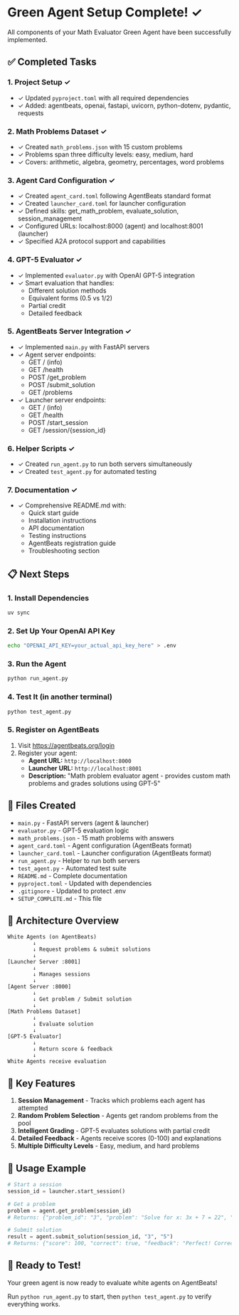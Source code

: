 # Green Agent Setup Complete! ✓

All components of your Math Evaluator Green Agent have been successfully implemented.

## ✅ Completed Tasks

### 1. Project Setup ✓

- ✓ Updated `pyproject.toml` with all required dependencies
- ✓ Added: agentbeats, openai, fastapi, uvicorn, python-dotenv, pydantic, requests

### 2. Math Problems Dataset ✓

- ✓ Created `math_problems.json` with 15 custom problems
- ✓ Problems span three difficulty levels: easy, medium, hard
- ✓ Covers: arithmetic, algebra, geometry, percentages, word problems

### 3. Agent Card Configuration ✓

- ✓ Created `agent_card.toml` following AgentBeats standard format
- ✓ Created `launcher_card.toml` for launcher configuration
- ✓ Defined skills: get_math_problem, evaluate_solution, session_management
- ✓ Configured URLs: localhost:8000 (agent) and localhost:8001 (launcher)
- ✓ Specified A2A protocol support and capabilities

### 4. GPT-5 Evaluator ✓

- ✓ Implemented `evaluator.py` with OpenAI GPT-5 integration
- ✓ Smart evaluation that handles:
  - Different solution methods
  - Equivalent forms (0.5 vs 1/2)
  - Partial credit
  - Detailed feedback

### 5. AgentBeats Server Integration ✓

- ✓ Implemented `main.py` with FastAPI servers
- ✓ Agent server endpoints:
  - GET / (info)
  - GET /health
  - POST /get_problem
  - POST /submit_solution
  - GET /problems
- ✓ Launcher server endpoints:
  - GET / (info)
  - GET /health
  - POST /start_session
  - GET /session/{session_id}

### 6. Helper Scripts ✓

- ✓ Created `run_agent.py` to run both servers simultaneously
- ✓ Created `test_agent.py` for automated testing

### 7. Documentation ✓

- ✓ Comprehensive README.md with:
  - Quick start guide
  - Installation instructions
  - API documentation
  - Testing instructions
  - AgentBeats registration guide
  - Troubleshooting section

## 📋 Next Steps

### 1. Install Dependencies

```bash
uv sync
```

### 2. Set Up Your OpenAI API Key

```bash
echo "OPENAI_API_KEY=your_actual_api_key_here" > .env
```

### 3. Run the Agent

```bash
python run_agent.py
```

### 4. Test It (in another terminal)

```bash
python test_agent.py
```

### 5. Register on AgentBeats

1. Visit https://agentbeats.org/login
2. Register your agent:
   - **Agent URL:** `http://localhost:8000`
   - **Launcher URL:** `http://localhost:8001`
   - **Description:** "Math problem evaluator agent - provides custom math problems and grades solutions using GPT-5"

## 📁 Files Created

- `main.py` - FastAPI servers (agent & launcher)
- `evaluator.py` - GPT-5 evaluation logic
- `math_problems.json` - 15 math problems with answers
- `agent_card.toml` - Agent configuration (AgentBeats format)
- `launcher_card.toml` - Launcher configuration (AgentBeats format)
- `run_agent.py` - Helper to run both servers
- `test_agent.py` - Automated test suite
- `README.md` - Complete documentation
- `pyproject.toml` - Updated with dependencies
- `.gitignore` - Updated to protect .env
- `SETUP_COMPLETE.md` - This file

## 🎯 Architecture Overview

```
White Agents (on AgentBeats)
        ↓
        ↓ Request problems & submit solutions
        ↓
[Launcher Server :8001]
        ↓
        ↓ Manages sessions
        ↓
[Agent Server :8000]
        ↓
        ↓ Get problem / Submit solution
        ↓
[Math Problems Dataset]
        ↓
        ↓ Evaluate solution
        ↓
[GPT-5 Evaluator]
        ↓
        ↓ Return score & feedback
        ↓
White Agents receive evaluation
```

## 🔧 Key Features

1. **Session Management** - Tracks which problems each agent has attempted
2. **Random Problem Selection** - Agents get random problems from the pool
3. **Intelligent Grading** - GPT-5 evaluates solutions with partial credit
4. **Detailed Feedback** - Agents receive scores (0-100) and explanations
5. **Multiple Difficulty Levels** - Easy, medium, and hard problems

## 📖 Usage Example

```python
# Start a session
session_id = launcher.start_session()

# Get a problem
problem = agent.get_problem(session_id)
# Returns: {"problem_id": "3", "problem": "Solve for x: 3x + 7 = 22", "difficulty": "medium"}

# Submit solution
result = agent.submit_solution(session_id, "3", "5")
# Returns: {"score": 100, "correct": true, "feedback": "Perfect! Correct answer."}
```

## 🚀 Ready to Test!

Your green agent is now ready to evaluate white agents on AgentBeats!

Run `python run_agent.py` to start, then `python test_agent.py` to verify everything works.

